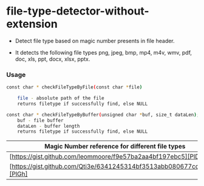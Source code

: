 # file-type-detector-without-extension
- Detect file type based on magic number presents in file header.

- It detects the following file types
    png, jpeg, bmp, mp4, m4v, wmv, pdf, doc, xls, ppt, docx, xlsx, pptx.
    
### Usage
```sh
const char * checkFileTypeByFile(const char *file)

    file - absolute path of the file
    returns filetype if successfully find, else NULL
```

```sh    
const char * checkFileTypeByBuffer(unsigned char *buf, size_t dataLen);
    buf - file buffer
    dataLen - buffer length
    returns filetype if successfully find, else NULL
```

| Magic Number reference for different file types |
| ------ | 
| [https://gist.github.com/leommoore/f9e57ba2aa4bf197ebc5][PlDb]
| [https://gist.github.com/Qti3e/6341245314bf3513abb080677cd1c93b][PlGh] |
    





